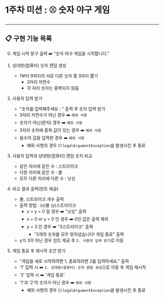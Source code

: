 # 1주차 미션 : ⚾️ 숫자 야구 게임
<hr>

## 📋 구현 기능 목록

0. 게임 시작 문구 출력 ➡️ "숫자 야구 게임을 시작합니다."

1. 상대방(컴퓨터) 숫자 랜덤 생성
   - 1부터 9까지의 서로 다른 숫자 중 3자리 뽑기
     - 3자리 자연수
     - 각 자리 숫자는 중복되지 않음

2. 사용자 입력 받기
   - "숫자를 입력해주세요 : " 출력 후 숫자 입력 받기
   - 3자리 자연수가 아닌 경우 ➡️︎ `예외 사항`
   - 숫자가 아닌(문자) 경우 ➡️ `예외 사항`
   - 3자리 숫자에 중복 값이 있는 경우 ➡️ `예외 사항`
   - 음수의 값을 입력한 경우 ➡️ `예외 사항`
     - 예외 사항의 경우 `IllegalArgumentException`을 발생시킨 후 종료

3. 사용자 입력과 상대방(컴퓨터) 랜덤 숫자 비교
    - 같은 자리에 같은 수 : 스트라이크
    - 다른 자리에 같은 수 : 볼
    - 모두 다른 자리에 다른 수 : 낫싱

4. 비교 결과 출력(힌트 제공)
    - 볼, 스트라이크 개수 출력
    - 출력 방법 : (x)볼 (y)스트라이크
      - x = y = 0 일 경우 ➡️ "낫싱" 출력
      - x = 0 or y = 0 인 경우 ➡️ 0인 값은 출력 제외
      - y = 3 인 경우 ➡️ "3스트라이크" 출력
        - "3개의 숫자를 모두 맞히셨습니다! 게임 종료" 출력
    - y가 3이 아닌 경우 힌트 제공 후 `2. 사용자 입력 받기`로 이동

5. 게임 종료 후 재시작 조건 받기
    - "게임을 새로 시작하려면 1, 종료하려면 2를 입력하세요." 출력
    - '1' 입력 시 ➡️ `1. 상대방(컴퓨터) 숫자 랜덤 생성`으로 이동 후 게임 재시작
    - '2' 입력 시 ➡️ '게임 종료'
    - '1'과 '2'의 숫자가 아닌 경우 ➡️ `예외 사항`
      - 예외 사항의 경우 `IllegalArgumentException`을 발생시킨 후 종료